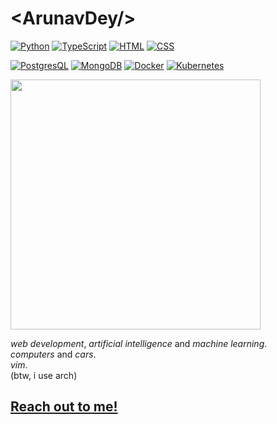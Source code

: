 # \<ArunavDey\/\>

[![Python](https://img.shields.io/badge/Python-3776AB?logo=python&logoColor=white)](#)
[![TypeScript](https://img.shields.io/badge/TypeScript-3178C6?logo=typescript&logoColor=white)](#)
[![HTML](https://img.shields.io/badge/HTML-E34F26?logo=html5&logoColor=white)](#)
[![CSS](https://img.shields.io/badge/CSS-1572B6?logo=css3&logoColor=white)](#)

[![PostgresQL](https://img.shields.io/badge/PostgreSQL-4169E1?logo=postgresql&logoColor=white)](#)
[![MongoDB](https://img.shields.io/badge/MongoDB-47A248?logo=mongodb&logoColor=white)](#)
[![Docker](https://img.shields.io/badge/Docker-2496ED?logo=docker&logoColor=white)](#)
[![Kubernetes](https://img.shields.io/badge/Kubernetes-326CE5?logo=kubernetes&logoColor=white)](#)


<img src="https://media.giphy.com/media/nIlgTxY29wJuU/giphy.gif" width="400" />

*web development*, *artificial intelligence* and *machine learning*.  
*computers* and *cars*.  
*vim*.  
(btw, i use arch)

## [Reach out to me!](mailto:arunav.dey@protonmail.com)
